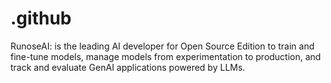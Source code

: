# .github
RunoseAI: is the leading AI developer for Open Source Edition to train and fine-tune models, manage models from experimentation to production, and track and evaluate GenAI applications powered by LLMs.
